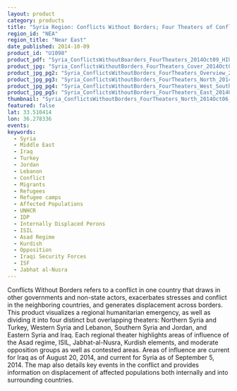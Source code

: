 ```yaml
---
layout: product
category: products
title: "Syria Region: Conflicts Without Borders; Four Theaters of Conflict and Humanitarian Operation"
region_id: "NEA"
region_title: "Near East"
date_published: 2014-10-09
product_id: "U1098"
product_pdf: "Syria_ConflictsWithoutBoarders_FourTheaters_2014Oct09_HIU_U1098.pdf"
product_jpg: "Syria_ConflictsWithoutBorders_FourTheaters_Cover_2014Oct06_HIU_U1098.jpg"
product_jpg_pg2: "Syria_ConflictsWithoutBorders_FourTheaters_Overview_2014Oct06_HIU_U1098.jpg.jpg"
product_jpg_pg3: "Syria_ConflictsWithoutBorders_FourTheaters_North_2014Oct06_HIU_U1098.jpg"
product_jpg_pg4: "Syria_ConflictsWithoutBorders_FourTheaters_West_South_2014Oct06_HIU_U1098.jpg.jpg"
product_jpg_pg5: "Syria_ConflictsWithoutBorders_FourTheaters_East_2014Oct06_HIU_U1098.jpg"
thumbnail: "Syria_ConflictsWithoutBorders_FourTheaters_North_2014Oct06_HIU_U1098_thumb.jpg"
featured: false
lat: 33.510414 
lon: 36.278336
events:
keywords:
  - Syria
  - Middle East
  - Iraq
  - Turkey
  - Jordan
  - Lebanon
  - Conflict
  - Migrants
  - Refugees
  - Refugee camps
  - Affected Populations
  - UNHCR
  - IDP
  - Internally Displaced Perons
  - ISIL
  - Asad Regime
  - Kurdish
  - Opposition
  - Iraqi Security Forces
  - ISF
  - Jabhat al-Nusra
---
```

Conflicts Without Borders refers to a conflict in one country that draws in other governments and non-state actors, exacerbates stresses and conflict in the neighboring countries, and generates displacement across borders. This product visualizes a regional humanitarian emergency, as well as dividing it into four distinct but overlapping theaters: Northern Syria and Turkey, Western Syria and Lebanon, Southern Syria and Jordan, and Eastern Syria and Iraq. Each regional theater highlights areas of influence of the Asad regime, ISIL, Jabhat-al-Nusra, Kurdish elements, and moderate opposition groups as well as contested areas.  Areas of influence are current for Iraq as of August 20, 2014, and current for Syria as of September 5, 2014.  The map also details key events in the conflict and provides information on displacement of affected populations both internally and into surrounding countries.
